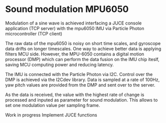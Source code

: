 # Sound modulation MPU6050

Modulation of a sine wave is achieved interfacing a JUCE console application (TCP server) with the mpu6050 IMU via Particle Photon microcontroller (TCP client)

The raw data of the mpu6050 is noisy on short time scales, and gyroscope data drifts on longer timescales. One way to achieve better data is applying filters MCU side. However, the MPU-6050 contains a digital motion processor (DMP) which can perform the data fusion on the IMU chip iteslf, saving MCU computing power and reducing latency.

The IMU is connected with the Particle Photon via I2C. Control over the DMP is achieved via the I2Cdev library. 
Data is sampled at a rate of 100Hz, yaw pitch values are provided from the DMP and sent over to the server.

As the data is received, the value with the highest rate of change is processed and inputed as parameter for sound modulation.
This allows to set one modulation value per sampling frame.

Work in progress
Implement JUCE functions
